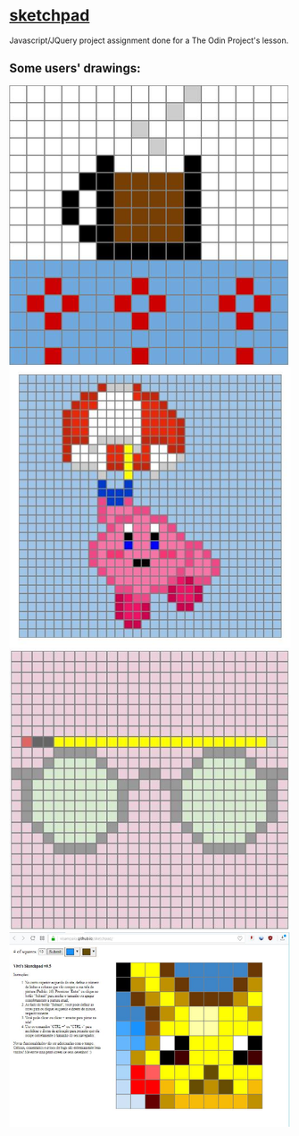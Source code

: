 # [sketchpad](https://visampaio.github.io/sketchpad/)
Javascript/JQuery project assignment done for a The Odin Project's lesson.

## Some users' drawings:
![Coffe mug](images/01.jpg)
![Kirby](images/02.jpg)
![Glasses](images/03.jpg)
![Pikachu](images/04.jpg)
